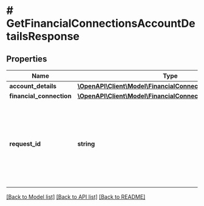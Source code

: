 # # GetFinancialConnectionsAccountDetailsResponse

## Properties

Name | Type | Description | Notes
------------ | ------------- | ------------- | -------------
**account_details** | [**\OpenAPI\Client\Model\FinancialConnectionsAccountDetails[]**](FinancialConnectionsAccountDetails.md) |  |
**financial_connection** | [**\OpenAPI\Client\Model\FinancialConnectionData**](FinancialConnectionData.md) |  |
**request_id** | **string** | An identifier that is exclusive to the request and can serve as a means for investigating and resolving issues. |

[[Back to Model list]](../../README.md#models) [[Back to API list]](../../README.md#endpoints) [[Back to README]](../../README.md)
